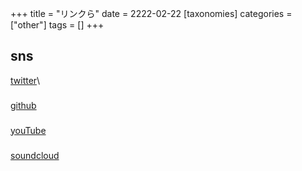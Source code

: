 +++
title = "リンクら"
date = 2222-02-22
[taxonomies]
categories = ["other"]
tags = []
+++

## sns

[twitter](https://twitter.com/natsuka_sili)\
###
[github](https://github.com/natsuka-sili)
###
[youTube](https://www.youtube.com/@natsuka_sili)
###
[soundcloud](https://soundcloud.com/natsuka-sili)